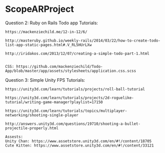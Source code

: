 # ScopeARProject

Question 2: Ruby on Rails Todo app
    Tutorials:
    
    https://mackenziechild.me/12-in-12/6/
    
    http://masteruby.github.io/weekly-rails/2014/03/22/how-to-create-todo-list-app-static-pages.html#.V_RL5HUrLXw
    
    http://iridakos.com/2013/12/07/creating-a-simple-todo-part-1.html
    
    
    CSS: https://github.com/mackenziechild/Todo-App/blob/master/app/assets/stylesheets/application.css.scss



Question 3: Simple Unity FPS
    Tutorials:
    
    https://unity3d.com/learn/tutorials/projects/roll-ball-tutorial
    
    https://unity3d.com/learn/tutorials/projects/2d-roguelike-tutorial/writing-game-manager?playlist=17150
    
    https://unity3d.com/learn/tutorials/topics/multiplayer-networking/shooting-single-player
    
    http://answers.unity3d.com/questions/19710/shooting-a-bullet-projectile-properly.html
    
    Assests:
    Unity Chan: https://www.assetstore.unity3d.com/en/#!/content/18705
    Cute Kitten: https://www.assetstore.unity3d.com/en/#!/content/33121
    
    
   

